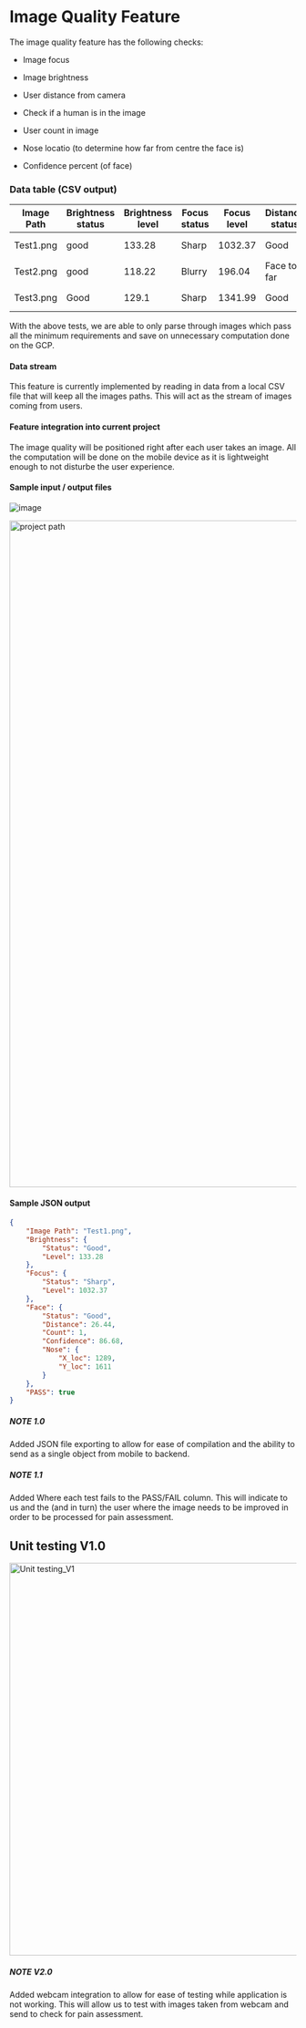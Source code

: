 # Image Quality Feature

The image quality feature has the following checks:

- Image focus

- Image brightness

- User distance from camera

- Check if a human is in the image

- User count in image

- Nose locatio (to determine how far from centre the face is)

- Confidence percent (of face)


### Data table (CSV output)
| Image Path | Brightness status | 	Brightness level  |  Focus status | Focus level |  Distance status | Distance |  Face count | Confidence |   Nose X_Y |  Quality | 
|--|--|--|--|--|--|--|--|--|--|--|
| Test1.png | good | 133.28 | Sharp | 1032.37 | Good | 26.44 | 1 | 86.68 | X1289, T1611  | PASS | 
| Test2.png | good | 118.22 | Blurry | 196.04 | Face too far | 12.92 | 1 |  |  | FAIL |
| Test3.png | Good | 129.1 | Sharp | 1341.99 | Good | 48.47 | 1 | 80.14 | X740, Y1080  | PASS |


With the above tests, we are able to only parse through images which pass all the minimum requirements and save on unnecessary computation done on the GCP. 


#### Data stream

This feature is currently implemented by reading in data from a local CSV file that will keep all the images paths. This will act as the stream of images coming from users.

  

#### Feature integration into current project
The image quality will be positioned right after each user takes an image. All the computation will be done on the mobile device as it is lightweight enough to not disturbe the user experience.

#### Sample input / output files


![image](https://user-images.githubusercontent.com/62866537/205485368-a13e0ede-b1e7-4057-945a-33c7ad023dac.png)

<img width="1170" alt="project path" src="https://user-images.githubusercontent.com/62866537/205485392-f0ebffff-12a0-4799-bde2-83a608321163.png">


#### Sample JSON output
```json
{
    "Image Path": "Test1.png",
    "Brightness": {
        "Status": "Good",
        "Level": 133.28
    },
    "Focus": {
        "Status": "Sharp",
        "Level": 1032.37
    },
    "Face": {
        "Status": "Good",
        "Distance": 26.44,
        "Count": 1,
        "Confidence": 86.68,
        "Nose": {
            "X_loc": 1289,
            "Y_loc": 1611
        }
    },
    "PASS": true
}
```


##### NOTE 1.0
Added JSON file exporting to allow for ease of compilation and the ability to send as a single object from mobile to backend. 

##### NOTE 1.1
Added Where each test fails to the PASS/FAIL column. This will indicate to us and the (and in turn) the user where the image needs to be improved in order to be processed for pain assessment.

## Unit testing V1.0
<img width="689" alt="Unit testing_V1" src="https://user-images.githubusercontent.com/62866537/206883860-326bea33-b5b9-4cd6-8917-b88ce78184f7.png">



##### NOTE V2.0
Added webcam integration to allow for ease of testing while application is not working. 
This will allow us to test with images taken from webcam and send to check for pain assessment.